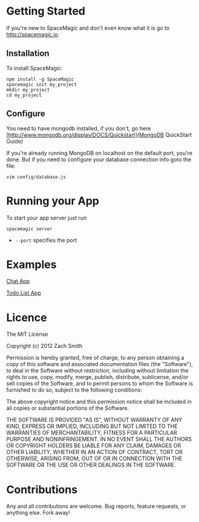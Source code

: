 Getting Started
===============

  If you're new to SpaceMagic and don't even know what it is go to http://spacemagic.io.

Installation
------------

To install SpaceMagic:

```
npm install -g SpaceMagic
spacemagic init my_project
mkdir my_project
cd my_project
```

Configure
---------

You need to have mongodb installed, if you don't, go here
[http://www.mongodb.org/display/DOCS/Quickstart](MongoDB QuickStart Guide)

  If you're already running MongoDB on localhost on the default port, you're done.
But if you need to configure your database connection info goto the file:

```
vim config/database.js
```

Running your App
================

  To start your app server just run 

```
spacemagic server
```

  * `--port` specifies the port

Examples
========

[Chat App](https://github.com/xcoderzach/SpaceMagicChatExample)

[Todo List App](https://github.com/xcoderzach/SpaceMagicTodoExample)

Licence
=======

The MIT License

Copyright (c) 2012 Zach Smith

Permission is hereby granted, free of charge, to any person obtaining a copy of
this software and associated documentation files (the "Software"), to deal in
the Software without restriction, including without limitation the rights to
use, copy, modify, merge, publish, distribute, sublicense, and/or sell copies
of the Software, and to permit persons to whom the Software is furnished to do
so, subject to the following conditions:

The above copyright notice and this permission notice shall be included in all
copies or substantial portions of the Software.

THE SOFTWARE IS PROVIDED "AS IS", WITHOUT WARRANTY OF ANY KIND, EXPRESS OR
IMPLIED, INCLUDING BUT NOT LIMITED TO THE WARRANTIES OF MERCHANTABILITY,
FITNESS FOR A PARTICULAR PURPOSE AND NONINFRINGEMENT. IN NO EVENT SHALL THE
AUTHORS OR COPYRIGHT HOLDERS BE LIABLE FOR ANY CLAIM, DAMAGES OR OTHER
LIABILITY, WHETHER IN AN ACTION OF CONTRACT, TORT OR OTHERWISE, ARISING FROM,
OUT OF OR IN CONNECTION WITH THE SOFTWARE OR THE USE OR OTHER DEALINGS IN THE
SOFTWARE.

Contributions
=============

Any and all contributions are welcome. Bug reports, feature requests, or
anything else. Fork away!

